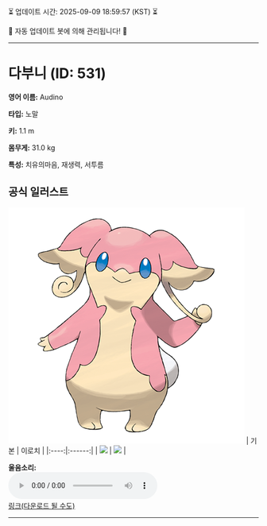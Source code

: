 
⏳ 업데이트 시간: 2025-09-09 18:59:57 (KST) ⏳

🤖 자동 업데이트 봇에 의해 관리됩니다! 🤖

---

# 다부니 (ID: 531)
**영어 이름:** Audino

**타입:** 노말

**키:** 1.1 m

**몸무게:** 31.0 kg

**특성:** 치유의마음, 재생력, 서투름

## 공식 일러스트
![](https://raw.githubusercontent.com/PokeAPI/sprites/master/sprites/pokemon/other/official-artwork/531.png)
| 기본 | 이로치 |
|:----:|:------:|
| <img src="http://play.pokemonshowdown.com/sprites/ani/audino.gif" width="200"> | <img src="http://play.pokemonshowdown.com/sprites/ani-shiny/audino.gif" width="200"> |

**울음소리:**<br><audio controls src="https://raw.githubusercontent.com/PokeAPI/cries/main/cries/pokemon/latest/531.ogg"></audio><br> [링크(다운로드 될 수도)](https://raw.githubusercontent.com/PokeAPI/cries/main/cries/pokemon/latest/531.ogg)


---
